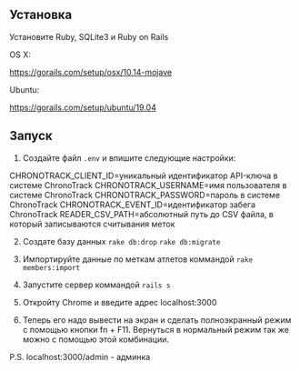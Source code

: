 ## Установка

Установите Ruby, SQLite3 и Ruby on Rails

OS X:

https://gorails.com/setup/osx/10.14-mojave

Ubuntu:

https://gorails.com/setup/ubuntu/19.04

## Запуск

1. Создайте файл `.env` и впишите следующие настройки:

CHRONOTRACK_CLIENT_ID=уникальный идентификатор API-ключа в системе ChronoTrack
CHRONOTRACK_USERNAME=имя пользователя в системе ChronoTrack
CHRONOTRACK_PASSWORD=пароль в системе ChronoTrack
CHRONOTRACK_EVENT_ID=идентификатор забега ChronoTrack
READER_CSV_PATH=абсолютный путь до CSV файла, в который записываются считывания меток

2. Создате базу данных `rake db:drop` `rake db:migrate`

3. Импортируйте данные по меткам атлетов коммандой `rake members:import`

4. Запустите сервер коммандой `rails s`

5. Откройту Chrome и введите адрес localhost:3000

6. Теперь его надо вывести на экран и сделать полноэкранный режим с помощью кнопки fn + F11. Вернуться в нормальный режим так же можно с помощью этой комбинации.

P.S. localhost:3000/admin - админка
